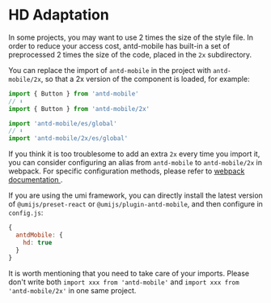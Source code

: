 # HD Adaptation

In some projects, you may want to use 2 times the size of the style file. In order to reduce your access cost, antd-mobile has built-in a set of preprocessed 2 times the size of the code, placed in the `2x` subdirectory.

You can replace the import of `antd-mobile` in the project with `antd-mobile/2x`, so that a 2x version of the component is loaded, for example:

```js
import { Button } from 'antd-mobile'
// ⬇️
import { Button } from 'antd-mobile/2x'

import 'antd-mobile/es/global'
// ⬇️
import 'antd-mobile/2x/es/global'
```

If you think it is too troublesome to add an extra `2x` every time you import it, you can consider configuring an alias from `antd-mobile` to `antd-mobile/2x` in webpack. For specific configuration methods, please refer to [webpack documentation ](https://webpack.js.org/configuration/resolve/#resolvealias).

If you are using the umi framework, you can directly install the latest version of `@umijs/preset-react` or `@umijs/plugin-antd-mobile`, and then configure in `config.js`:

```js
{
  antdMobile: {
    hd: true
  }
}
```

It is worth mentioning that you need to take care of your imports. Please don't write both `import xxx from 'antd-mobile'` and `import xxx from 'antd-mobile/2x'` in one same project.
